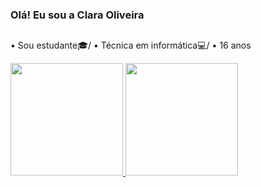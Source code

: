 ### Olá! Eu sou a Clara Oliveira 
##
• Sou estudante🎓/
• Técnica em informática💻/
• 16 anos 
<div>
  <a href="https://beacons.ai/Claraoliverz">
  <img height="180cm" src= "https://github-readme-stats.vercel.app/api?username=Claraoliverz&theme=nightowl&show_icons=true"/>
  <img height="180cm" src= "https://github-readme-stats.vercel.app/api/top-langs/?username=Claraoliverz&layout=compact&langs_count=16&theme=nightowl"/>
</div>
